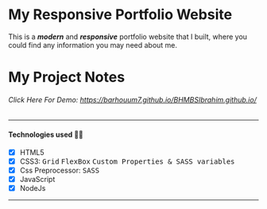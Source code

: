 # My Responsive Portfolio Website
This is a **_modern_** and **_responsive_** portfolio website that I built, where you could find any information you may need about me.
# My Project Notes
###### Click Here For Demo: https://barhouum7.github.io/BHMBSIbrahim.github.io/
---
#### Technologies used 👨‍💻
- [x] HTML5
- [x] CSS3: <kbd>Grid</kbd> <kbd>FlexBox</kbd>  <kbd>Custom Properties & SASS variables</kbd>
- [x] Css Preprocessor: <kbd>SASS</kbd>
- [x] JavaScript
- [x] NodeJs
---
